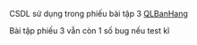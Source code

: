 CSDL sử dụng trong phiếu bài tập 3 [QLBanHang](https://github.com/CK1412/HAUI/tree/main/Lap_trinh_.NET/BAI_11/Bai_11_phieu_bai_tap_2.sql)

Bài tập phiếu 3 vẫn còn 1 số bug nếu test kĩ
